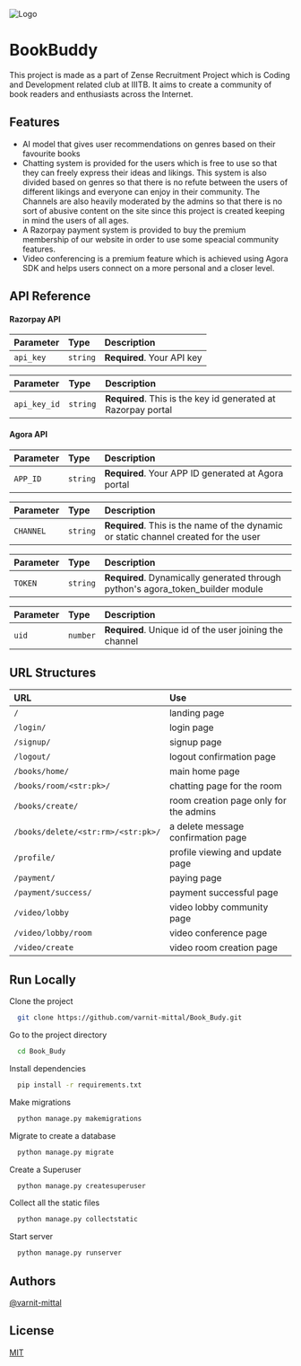 
![Logo](https://sites.google.com/a/jamesruse.nsw.edu.au/bookbuddy/_/rsrc/1312510514973/config/customLogo.gif?revision=7)


# BookBuddy
This project is made as a part of Zense Recruitment Project which is Coding and Development related club at IIITB. It aims to create a community of book readers and enthusiasts across the Internet.
## Features

- AI model that gives user recommendations on genres based on their favourite books
- Chatting system is provided for the users which is free to use so that they can freely express their ideas and likings. This system is also divided based on genres so that there is no refute between the users of different likings and everyone can enjoy in their community. The Channels are also heavily moderated by the admins so that there is no sort of abusive content on the site since this project is created keeping in mind the users of all ages.
- A Razorpay payment system is provided to buy the premium membership of our website in order to use some speacial community features.
- Video conferencing is a premium feature which is achieved using Agora SDK and helps users connect on a more personal and a closer level.


## API Reference

#### Razorpay API

| Parameter | Type     | Description                |
| :-------- | :------- | :------------------------- |
| `api_key` | `string` | **Required**. Your API key |


| Parameter | Type     | Description                       |
| :-------- | :------- | :-------------------------------- |
| `api_key_id`      | `string` | **Required**. This is the key id generated at Razorpay portal|

#### Agora API

| Parameter | Type     | Description                |
| :-------- | :------- | :------------------------- |
| `APP_ID` | `string` | **Required**. Your APP ID generated at Agora portal |


| Parameter | Type     | Description                       |
| :-------- | :------- | :-------------------------------- |
| `CHANNEL`      | `string` | **Required**. This is the name of the dynamic or static channel created for the user|

| Parameter | Type     | Description                |
| :-------- | :------- | :------------------------- |
| `TOKEN` | `string` | **Required**. Dynamically generated through python's agora_token_builder module|

| Parameter | Type     | Description                |
| :-------- | :------- | :------------------------- |
| `uid` | `number` | **Required**. Unique id of the user joining the channel|


## URL Structures

| URL| Use   | 
| :-------- | :------- | 
| `/` | landing page |
| `/login/` | login page | 
| `/signup/` | signup page |
| `/logout/` | logout confirmation page |
| `/books/home/` | main home page |
| `/books/room/<str:pk>/` | chatting page for the room |
| `/books/create/` | room creation page only for the admins |
| `/books/delete/<str:rm>/<str:pk>/` | a delete message confirmation page |
| `/profile/` | profile viewing and update page |
| `/payment/` | paying page |
| `/payment/success/` | payment successful page |
| `/video/lobby` | video lobby community page |
| `/video/lobby/room` | video conference page |
| `/video/create` | video room creation page |

## Run Locally

Clone the project

```bash
  git clone https://github.com/varnit-mittal/Book_Budy.git
```

Go to the project directory

```bash
  cd Book_Budy
```

Install dependencies

```bash
  pip install -r requirements.txt
```

Make migrations

```bash
  python manage.py makemigrations
```

Migrate to create a database

```bash
  python manage.py migrate
```

Create a Superuser
```bash
  python manage.py createsuperuser
```

Collect all the static files
```bash
  python manage.py collectstatic
```

Start server
```bash
  python manage.py runserver
```

## Authors

 [@varnit-mittal](https://github.com/varnit-mittal)


## License

[MIT](https://choosealicense.com/licenses/mit/)

